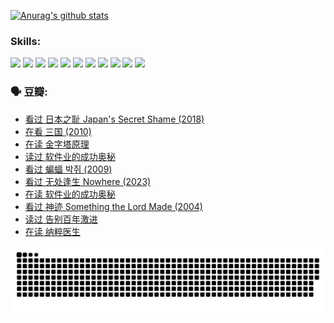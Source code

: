 
[![Anurag's github stats](https://github-readme-stats.vercel.app/api?username=w940853815)](https://github.com/anuraghazra/github-readme-stats)

### Skills:

<code><img height="32" src="https://cdn.jsdelivr.net/npm/simple-icons@v5/icons/python.svg"></code>
<code><img height="32" src="https://cdn.jsdelivr.net/npm/simple-icons@v5/icons/javascript.svg"></code>
<code><img height="32" src="https://cdn.jsdelivr.net/npm/simple-icons@v5/icons/django.svg"></code>
<code><img height="32" src="https://cdn.jsdelivr.net/npm/simple-icons@v5/icons/flask.svg"></code>
<code><img height="32" src="https://cdn.jsdelivr.net/npm/simple-icons@v5/icons/vuetify.svg"></code>
<code><img height="32" src="https://cdn.jsdelivr.net/npm/simple-icons@v5/icons/git.svg"></code>
<code><img height="32" src="https://cdn.jsdelivr.net/npm/simple-icons@v5/icons/docker.svg"></code>
<code><img height="32" src="https://cdn.jsdelivr.net/npm/simple-icons@v5/icons/postgresql.svg"></code>
<code><img height="32" src="https://cdn.jsdelivr.net/npm/simple-icons@v5/icons/elasticsearch.svg"></code>
<code><img height="32" src="https://cdn.jsdelivr.net/npm/simple-icons@v5/icons/macos.svg"></code>
<code><img height="32" src="https://cdn.jsdelivr.net/npm/simple-icons@v5/icons/linux.svg"></code>

### 🗣 豆瓣:

<!-- DOUBAN-ACTIVITIES:START -->
- [看过 日本之耻 Japan's Secret Shame‎ (2018)](https://www.douban.com/people/136069238/status/4431579101/?_i=99913492)
- [在看 三国‎ (2010)](https://www.douban.com/people/136069238/status/4430559482/?_i=99913493)
- [在读 金字塔原理](https://www.douban.com/people/136069238/status/4424812753/?_i=99913493)
- [读过 软件业的成功奥秘](https://www.douban.com/people/136069238/status/4424809958/?_i=99913493)
- [看过 蝙蝠 박쥐‎ (2009)](https://www.douban.com/people/136069238/status/4422787315/?_i=99913493)
- [看过 无处逢生 Nowhere‎ (2023)](https://www.douban.com/people/136069238/status/4416454713/?_i=99913493)
- [在读 软件业的成功奥秘](https://www.douban.com/people/136069238/status/4414815312/?_i=99913493)
- [看过 神迹 Something the Lord Made‎ (2004)](https://www.douban.com/people/136069238/status/4409691983/?_i=99913493)
- [读过 告别百年激进](https://www.douban.com/people/136069238/status/4406414036/?_i=99913493)
- [在读 纳粹医生](https://www.douban.com/people/136069238/status/4406413750/?_i=99913493)
<!-- DOUBAN-ACTIVITIES:END -->


![Snake animation](https://raw.githubusercontent.com/w940853815/w940853815/output/github-contribution-grid-snake.svg)

<!--
**w940853815/w940853815** is a ✨ _special_ ✨ repository because its `README.md` (this file) appears on your GitHub profile.

Here are some ideas to get you started:

- 🔭 I’m currently working on ...
- 🌱 I’m currently learning ...
- 👯 I’m looking to collaborate on ...
- 🤔 I’m looking for help with ...
- 💬 Ask me about ...
- 📫 How to reach me: ...
- 😄 Pronouns: ...
- ⚡ Fun fact: ...
-->
